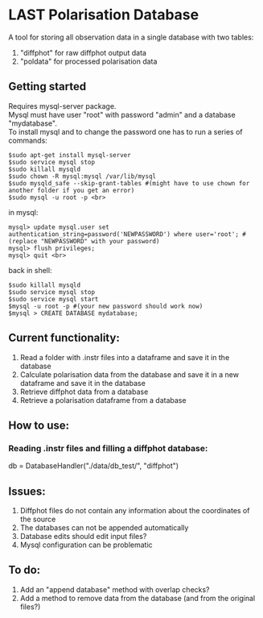 # LAST Polarisation Database

A tool for storing all observation data in a single database with two tables:
1. "diffphot" for raw diffphot output data
2. "poldata" for processed polarisation data

## Getting started

Requires mysql-server package. <br>
Mysql must have user "root" with password "admin" and a database "mydatabase". <br>
To install mysql and to change the password one has to run a series of commands: <br>
```
$sudo apt-get install mysql-server
$sudo service mysql stop
$sudo killall mysqld
$sudo chown -R mysql:mysql /var/lib/mysql
$sudo mysqld_safe --skip-grant-tables #(might have to use chown for another folder if you get an error)
$sudo mysql -u root -p <br>
```
in mysql: <br>
```
mysql> update mysql.user set authentication_string=password('NEWPASSWORD') where user='root'; #(replace "NEWPASSWORD" with your password)
mysql> flush privileges;
mysql> quit <br>
```
back in shell: <br>
```
$sudo killall mysqld
$sudo service mysql stop
$sudo service mysql start
$mysql -u root -p #(your new password should work now)
$mysql > CREATE DATABASE mydatabase;
```
## Current functionality:

1. Read a folder with .instr files into a dataframe and save it in the database
2. Calculate polarisation data from the database and save it in a new dataframe and save it in the database
3. Retrieve diffphot data from a database
4. Retrieve a polarisation dataframe from a database

## How to use:

### Reading .instr files and filling a diffphot database:
db = DatabaseHandler("./data/db_test/", "diffphot")

###

## Issues:

1. Diffphot files do not contain any information about the coordinates of the source 
2. The databases can not be appended automatically
3. Database edits should edit input files?
4. Mysql configuration can be problematic

## To do:

1. Add an "append database" method with overlap checks?
2. Add a method to remove data from the database (and from the original files?)

